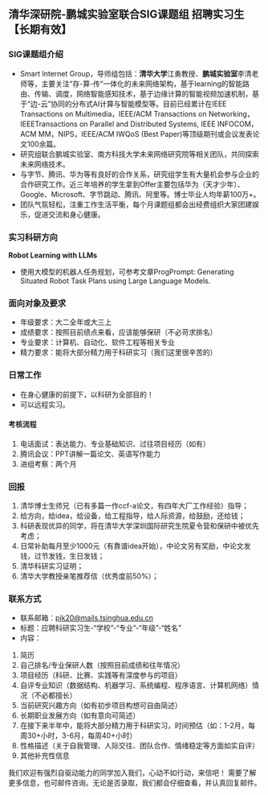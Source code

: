 ## 清华深研院-鹏城实验室联合SIG课题组 招聘实习生【长期有效】

### SIG课题组介绍
* Smart Internet Group，导师组包括：**清华大学**江勇教授、**鹏城实验室**李清老师等，主要关注“存-算-传”一体化的未来网络架构，基于learning的智能路由、传输、调度，网络智能感知技术，基于边缘计算的智能视频加速机制，基于“边-云”协同的分布式AI计算与智能模型等。目前已经累计在IEEE Transactions on Multimedia，IEEE/ACM Transactions on Networking，IEEETransactions on Parallel and Distributed Systems, IEEE INFOCOM，ACM MM，NIPS，IEEE/ACM IWQoS (Best Paper)等顶级期刊或会议发表论文100余篇。
* 研究组联合鹏城实验室、南方科技大学未来网络研究院等相关团队，共同探索未来网络技术。
* 与字节、腾讯、华为等有良好的合作关系，研究组学生有大量机会参与企业的合作研究工作。近三年培养的学生拿到Offer主要包括华为（天才少年）、Google、Microsoft、字节跳动、腾讯、阿里等。博士毕业人均年薪100万+。
* 团队气氛轻松，注重工作生活平衡，每个月课题组都会出经费组织大家团建娱乐，促进交流和身心健康。

### 实习科研方向
**Robot Learning with LLMs** 
- 使用大模型的机器人任务规划，可参考文章ProgPrompt: Generating Situated Robot Task Plans using Large Language Models.

### 面向对象及要求
- 年级要求：大二全年或大三上
- 成绩要求：按照目前绩点来看，应该能够保研（不必苛求排名）
- 专业要求：计算机、自动化、软件工程等相关专业
- 精力要求：能将大部分精力用于科研实习（我们这里很辛苦的）

### 日常工作
- 在身心健康的前提下，以科研为全部目的！
- 可以远程实习。

#### 考核流程
1. 电话面试：表达能力、专业基础知识、过往项目经历（如有）
2. 腾讯会议：PPT讲解一篇论文、英语写作能力
3. 进组考察：两个月

### 回报
1. 清华博士生师兄（已有多篇一作ccf-a论文，有四年大厂工作经验）指导；
2. 给方向，给idea，给设备，给工程指导，给人际资源，给鼓励，还给钱；
3. 科研表现优异的同学，将在清华大学深圳国际研究生院夏令营和保研中被优先考虑；
4. 日常补助每月至少1000元（有靠谱idea开始），中论文另有奖励，中论文发钱，过节发钱，生日发钱；
5. 清华科研实习证明；
6. 清华大学教授亲笔推荐信（优秀度前50%）；

### 联系方式
- 联系邮箱：pjk20@mails.tsinghua.edu.cn
- 标题：应聘科研实习生-“学校”-“专业”-“年级”-“姓名”
- 内容：

1. 简历 
2. 自己排名/专业保研人数（按照目前成绩和往年情况）
3. 项目经历（科研、比赛、实践等有深度参与的项目）
4. 自评专业知识（数据结构、机器学习、系统编程、程序语言、计算机网络）情况（不必都擅长）
5. 当前研究兴趣方向（如有初步项目构想可自由简述）
6. 长期职业发展方向（如有意向可简述）
7. 在接下来半年中，能将大部分精力用于科研实习，时间预估（如：1-2月，每周30+小时，3-6月，每周40+小时）
8. 性格描述（关于自我管理、人际交往、团队合作、情绪稳定等方面如实自评）
9. 其他补充性信息

我们欢迎有强烈自驱动能力的同学加入我们，心动不如行动，来信吧！
需要了解更多信息，也可邮件咨询。无论是否录取，我们都会仔细查看，并认真回复邮件。

